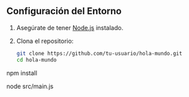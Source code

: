 
## Configuración del Entorno

1. Asegúrate de tener [Node.js](https://nodejs.org/) instalado.
2. Clona el repositorio:

   ```bash
   git clone https://github.com/tu-usuario/hola-mundo.git
   cd hola-mundo
npm install

node src/main.js

```
